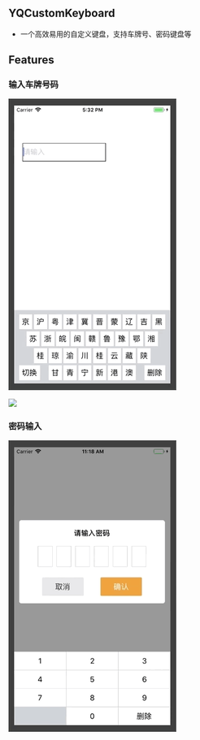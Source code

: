 ## YQCustomKeyboard
* 一个高效易用的自定义键盘，支持车牌号、密码键盘等  

## Features  
### 输入车牌号码  
![](https://raw.githubusercontent.com/QuinceyYang/YQCustomKeyboard/master/gif_show1.gif)  
  
![](https://raw.githubusercontent.com/QuinceyYang/YQCustomKeyboard/master/gif_show2.gif)  

### 密码输入  
![](https://raw.githubusercontent.com/QuinceyYang/YQCustomKeyboard/master/gif_show3.gif)  

